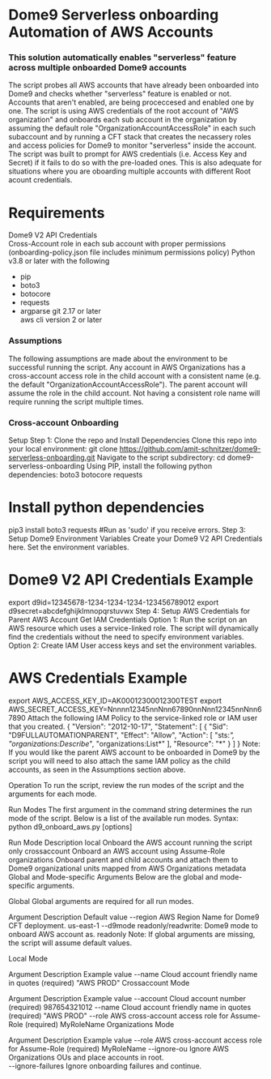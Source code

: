 # Dome9 Serverless onboarding Automation of AWS Accounts 
### This solution automatically enables "serverless" feature across multiple onboarded Dome9 accounts

The script probes all AWS accounts that have already been onboarded into Dome9 and checks whether "serverless" feature is enabled or not.   
Accounts that aren't enabled, are being proceccesed and enabled one by one.
The script is using AWS credentials of the root account of "AWS organization" and onboards each sub account in the organization by assuming the default role "OrganizationAccountAccessRole" in each such subaccount and by running a CFT stack that creates the necassery roles and access policies for Dome9 to monitor "serverless" inside the account. The script was built to prompt for AWS credentials (i.e. Access Key and Secret) if it fails to do so with the pre-loaded ones. This is also adequate for situations where you are oboarding multiple accounts with different Root acount credentials.


# Requirements  
Dome9 V2 API Credentials  
Cross-Account role in each sub account with proper permissions (onboarding-policy.json file includes minimum permissions policy) 
Python v3.8 or later with the following 
  - pip  
  - boto3  
  - botocore  
  - requests  
  - argparse 
git  2.17 or later  
aws cli version 2 or later  

### Assumptions
The following assumptions are made about the environment to be successful running the script.
Any account in AWS Organizations has a cross-account access role in the child account with a consistent name (e.g. the default "OrganizationAccountAccessRole"). The parent account will assume the role in the child account. Not having a consistent role name will require running the script multiple times.  

### Cross-account Onboarding
Setup
Step 1: Clone the repo and Install Dependencies
Clone this repo into your local environment:
git clone https://github.com/amit-schnitzer/dome9-serverless-onboarding.git
Navigate to the script subdirectory:
cd dome9-serverless-onboarding
Using PIP, install the following python dependencies:
boto3
botocore
requests
# Install python dependencies
pip3 install boto3 requests #Run as 'sudo' if you receive errors.
Step 3: Setup Dome9 Environment Variables
Create your Dome9 V2 API Credentials here.
Set the environment variables.
# Dome9 V2 API Credentials Example
export d9id=12345678-1234-1234-1234-123456789012
export d9secret=abcdefghijklmnopqrstuvwx
Step 4: Setup AWS Credentials for Parent AWS Account
Get IAM Credentials
Option 1: Run the script on an AWS resource which uses a service-linked role. The script will dynamically find the credentials without the need to specify environment variables.
Option 2: Create IAM User access keys and set the environment variables.
  # AWS Credentials Example
  export AWS_ACCESS_KEY_ID=AK00012300012300TEST
  export AWS_SECRET_ACCESS_KEY=Nnnnn12345nnNnn67890nnNnn12345nnNnn67890
Attach the following IAM Policy to the service-linked role or IAM user that you created.
{
    "Version": "2012-10-17",
    "Statement": [
        {
            "Sid": "D9FULLAUTOMATIONPARENT",
            "Effect": "Allow",
            "Action": [
                "sts:*",
                "organizations:Describe*",
                "organizations:List*"
            ],
            "Resource": "*"
        }
    ]
}
Note: If you would like the parent AWS account to be onboarded in Dome9 by the script you will need to also attach the same IAM policy as the child accounts, as seen in the Assumptions section above.

Operation
To run the script, review the run modes of the script and the arguments for each mode.

Run Modes
The first argument in the command string determines the run mode of the script. Below is a list of the available run modes. Syntax: python d9_onboard_aws.py <mode> [options]

Run Mode	Description
local	Onboard the AWS account running the script only
crossaccount	Onboard an AWS account using Assume-Role
organizations	Onboard parent and child accounts and attach them to Dome9 organizational units mapped from AWS Organizations metadata
Global and Mode-specific Arguments
Below are the global and mode-specific arguments.

Global Global arguments are required for all run modes.

Argument	Description	Default value
--region	AWS Region Name for Dome9 CFT deployment.	us-east-1
--d9mode	readonly/readwrite: Dome9 mode to onboard AWS account as.	readonly
Note: If global arguments are missing, the script will assume default values.

Local Mode

Argument	Description	Example value
--name	Cloud account friendly name in quotes (required)	"AWS PROD"
Crossaccount Mode

Argument	Description	Example value
--account	Cloud account number (required)	987654321012
--name	Cloud account friendly name in quotes (required)	"AWS PROD"
--role	AWS cross-account access role for Assume-Role (required)	MyRoleName
Organizations Mode

Argument	Description	Example value
--role	AWS cross-account access role for Assume-Role (required)	MyRoleName
--ignore-ou	Ignore AWS Organizations OUs and place accounts in root.	
--ignore-failures	Ignore onboarding failures and continue.
